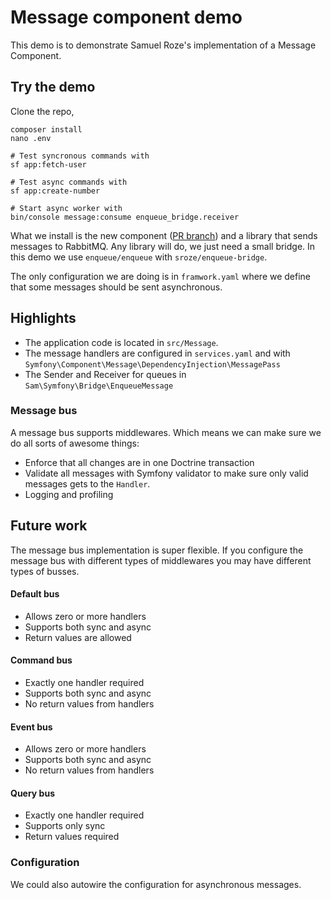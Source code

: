 # Message component demo

This demo is to demonstrate Samuel Roze's implementation of a Message Component. 

## Try the demo

Clone the repo, 
```
composer install
nano .env

# Test syncronous commands with
sf app:fetch-user

# Test async commands with
sf app:create-number

# Start async worker with
bin/console message:consume enqueue_bridge.receiver
```

What we install is the new component ([PR branch](https://github.com/symfony/symfony/pull/24411)) 
and a library that sends messages to RabbitMQ. Any library will do, we just need a small bridge. 
In this demo we use `enqueue/enqueue` with `sroze/enqueue-bridge`. 

The only configuration we are doing is in `framwork.yaml` where we define that some messages should
be sent asynchronous. 

## Highlights

- The application code is located in `src/Message`.
- The message handlers are configured in `services.yaml` and with `Symfony\Component\Message\DependencyInjection\MessagePass`
- The Sender and Receiver for queues in `Sam\Symfony\Bridge\EnqueueMessage`

### Message bus

A message bus supports middlewares. Which means we can make sure we do all sorts 
of awesome things:

- Enforce that all changes are in one Doctrine transaction
- Validate all messages with Symfony validator to make sure only valid messages 
  gets to the `Handler`. 
- Logging and profiling


## Future work

The message bus implementation is super flexible. If you configure the message 
bus with different types of middlewares you may have different types of busses. 

#### Default bus

- Allows zero or more handlers
- Supports both sync and async
- Return values are allowed

#### Command bus

- Exactly one handler required
- Supports both sync and async
- No return values from handlers

#### Event bus

- Allows zero or more handlers
- Supports both sync and async
- No return values from handlers

#### Query bus

- Exactly one handler required
- Supports only sync
- Return values required

 
### Configuration

We could also autowire the configuration for asynchronous messages. 
